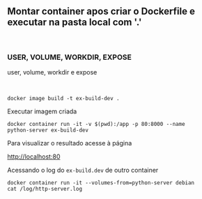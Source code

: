 
## Montar container apos criar o Dockerfile e executar na pasta local com '.'

</br>

### USER, VOLUME, WORKDIR, EXPOSE
user, volume, workdir e expose

</br>

<code>docker image build -t ex-build-dev .</code>

Executar imagem criada

<code>docker container run -it -v $(pwd):/app -p 80:8000 --name python-server ex-build-dev</code>

Para visualizar o resultado acesse à página

[http://localhost:80](http://localhost:80)

Acessando o log do <code>ex-build.dev</code> de outro container

<code>docker container run -it --volumes-from=python-server debian cat /log/http-server.log</code>
